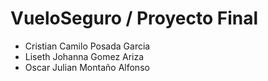 # VueloSeguro / Proyecto Final
- Cristian Camilo Posada Garcia
- Liseth Johanna Gomez Ariza
- Oscar Julian Montaño Alfonso
